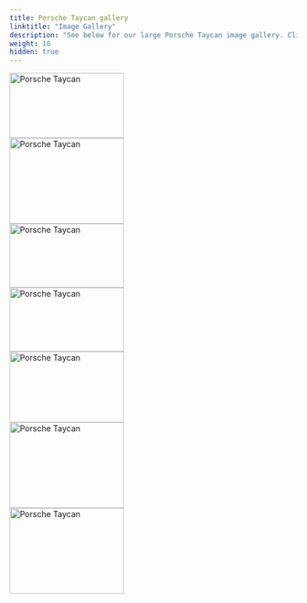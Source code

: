 ```yaml
---
title: Porsche Taycan gallery
linktitle: "Image Gallery"
description: "See below for our large Porsche Taycan image gallery. Click pictures for high-resolution versions."
weight: 10
hidden: true
---
```

<!-- markdownlint-disable MD033 -->
<object type="image/svg+xml" data="../modelnavigation.svg"></object>
<div class="pswp-gallery pswp-grid-container" id ="my-gallery">
<div class="pswp-grid-item">
<a href="https://media.evkx.net/multimedia/models/porsche/taycan/taycan/exterior_1.jpg"
data-pswp-src="https://media.evkx.net/multimedia/models/porsche/taycan/taycan/exterior_1.jpg"
data-pswp-width="3000"
data-pswp-height="1713" 
target="_blank">
<img src="https://media.evkx.net/multimedia/models/porsche/taycan/taycan/exterior_1_xst.jpg" alt="Porsche Taycan" width="200px" height="114px" />
</a>
</div>
<div class="pswp-grid-item">
<a href="https://media.evkx.net/multimedia/models/porsche/taycan/taycan/frontseats_1.jpg"
data-pswp-src="https://media.evkx.net/multimedia/models/porsche/taycan/taycan/frontseats_1.jpg"
data-pswp-width="2048"
data-pswp-height="1536" 
target="_blank">
<img src="https://media.evkx.net/multimedia/models/porsche/taycan/taycan/frontseats_1_xst.jpg" alt="Porsche Taycan" width="200px" height="150px" />
</a>
</div>
<div class="pswp-grid-item">
<a href="https://media.evkx.net/multimedia/models/porsche/taycan/taycan/lights_1.jpg"
data-pswp-src="https://media.evkx.net/multimedia/models/porsche/taycan/taycan/lights_1.jpg"
data-pswp-width="3000"
data-pswp-height="1687" 
target="_blank">
<img src="https://media.evkx.net/multimedia/models/porsche/taycan/taycan/lights_1_xst.jpg" alt="Porsche Taycan" width="200px" height="112px" />
</a>
</div>
<div class="pswp-grid-item">
<a href="https://media.evkx.net/multimedia/models/porsche/taycan/taycan/main_1.jpg"
data-pswp-src="https://media.evkx.net/multimedia/models/porsche/taycan/taycan/main_1.jpg"
data-pswp-width="3000"
data-pswp-height="1687" 
target="_blank">
<img src="https://media.evkx.net/multimedia/models/porsche/taycan/taycan/main_1_xst.jpg" alt="Porsche Taycan" width="200px" height="112px" />
</a>
</div>
<div class="pswp-grid-item">
<a href="https://media.evkx.net/multimedia/models/porsche/taycan/taycan/screens_1.jpg"
data-pswp-src="https://media.evkx.net/multimedia/models/porsche/taycan/taycan/screens_1.jpg"
data-pswp-width="3000"
data-pswp-height="1870" 
target="_blank">
<img src="https://media.evkx.net/multimedia/models/porsche/taycan/taycan/screens_1_xst.jpg" alt="Porsche Taycan" width="200px" height="124px" />
</a>
</div>
<div class="pswp-grid-item">
<a href="https://media.evkx.net/multimedia/models/porsche/taycan/taycan/screens_2.jpg"
data-pswp-src="https://media.evkx.net/multimedia/models/porsche/taycan/taycan/screens_2.jpg"
data-pswp-width="3000"
data-pswp-height="2250" 
target="_blank">
<img src="https://media.evkx.net/multimedia/models/porsche/taycan/taycan/screens_2_xst.jpg" alt="Porsche Taycan" width="200px" height="150px" />
</a>
</div>
<div class="pswp-grid-item">
<a href="https://media.evkx.net/multimedia/models/porsche/taycan/taycan/trunk_1.jpg"
data-pswp-src="https://media.evkx.net/multimedia/models/porsche/taycan/taycan/trunk_1.jpg"
data-pswp-width="3000"
data-pswp-height="2250" 
target="_blank">
<img src="https://media.evkx.net/multimedia/models/porsche/taycan/taycan/trunk_1_xst.jpg" alt="Porsche Taycan" width="200px" height="150px" />
</a>
</div>
</div>
<script type="module">
  import PhotoSwipeLightbox from '/js/photoswipe-lightbox.esm.js';
    const lightbox = new PhotoSwipeLightbox({
       gallery: '#my-gallery',
        children: 'a',
        pswpModule: () => import('/js/photoswipe.esm.js')
    });
lightbox.init();
</script>
